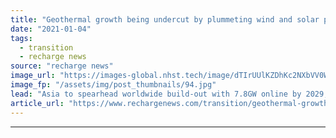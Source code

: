 ```yaml
---
title: "Geothermal growth being undercut by plummeting wind and solar prices -  analyst"
date: "2021-01-04"
tags: 
  - transition
  - recharge news
source: "recharge news"
image_url: "https://images-global.nhst.tech/image/dTIrUUlKZDhKc2NXbVV0WGp4ODhQd2JBUEdCdmh4b1l5dlU4cDZKYmRxYz0=/nhst/binary/4d866f9c252af5d109e4a9faf57c7833"
image_fp: "/assets/img/post_thumbnails/94.jpg"
lead: "Asia to spearhead worldwide build-out with 7.8GW online by 2029, led by 1.25GW in Indonesia, forecasts Fitch Solutions"
article_url: "https://www.rechargenews.com/transition/geothermal-growth-being-undercut-by-plummeting-wind-and-solar-prices-analyst/2-1-938339"
---
```


---

